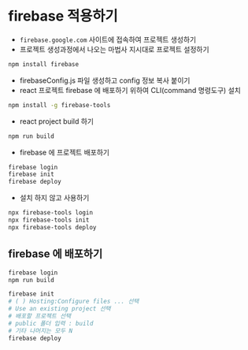 # firebase 적용하기

- `firebase.google.com` 사이트에 접속하여 프로젝트 생성하기
- 프로젝트 생성과정에서 나오는 마법사 지시대로 프로젝트 설정하기

```bash
npm install firebase
```

- firebaseConfig.js 파일 생성하고 config 정보 복사 붙이기
- react 프로젝트 firebase 에 배포하기 위하여 CLI(command 명령도구) 설치

```bash
npm install -g firebase-tools
```

- react project build 하기

```bash
npm run build

```

- firebase 에 프로젝트 배포하기

```bash
firebase login
firebase init
firebase deploy
```

- 설치 하지 않고 사용하기

```bash
npx firebase-tools login
npx firebase-tools init
npx firebase-tools deploy
```

## firebase 에 배포하기

```bash
firebase login
npm run build

firebase init
# ( ) Hosting:Configure files ... 선택
# Use an existing project 선택
# 배포할 프로젝트 선택
# public 폴더 입력 : build
# 기타 나머지는 모두 N
firebase deploy
```
